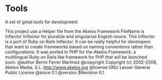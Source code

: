 # Tools
A set of great tools for development

This project use a Helper file from the Akelos Framework
FileName is Inflector
Inflector for pluralize and singularize English nouns.
This Inflector is a port of Ruby on Rails Inflector. It can be really helpful for developers that want to create 
frameworks based on naming conventions rather than configurations.
It was ported to PHP for the Akelos Framework, a multilingual Ruby on Rails like framework for PHP that will be launched
soon.
@author Bermi Ferrer Martinez
@copyright Copyright (c) 2002-2006, Akelos Media, S.L. http://www.akelos.org
@license GNU Lesser General Public License
@since 0.1
@version $Revision 0.1
 